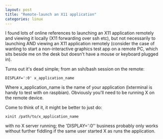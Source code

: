 ```yaml
---
layout: post
title: "Remote-launch an X11 application"
categories: linux
---
```


I found lots of online references to launching an X11 application remotely and viewing it locally (X11 forwarding over ssh etc), but not necessarily to launching AND viewing an X11 application remotely (consider the case of wanting to start a non-interactive graphics test app on a remote PC, which sits beside me on the desk but doesn't have a mouse or keyboard plugged in).

Turns out it's dead simple; from an ssh/bash session on the remote:

```
DISPLAY=':0' x_application_name
```

Where x_application_name is the name of your application (lxterminal is handy to test with on raspbian). Obviously you'll need to be running X on the remote device.

Come to think of it, it might be better to just do:

```
xinit /path/to/x_application_name
```

with no X server running; the 'DISPLAY=':0'' business probably only works without further fiddling if the same user started X as runs the application.


